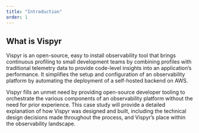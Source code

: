 ```yaml
---
title: "Introduction"
order: 1
---
```


## What is Vispyr

Vispyr is an open-source, easy to install observability tool that brings continuous profiling to small development teams by combining profiles with traditional telemetry data to provide code-level insights into an application’s performance. It simplifies the setup and configuration of an observability platform by automating the deployment of a self-hosted backend on AWS.

Vispyr fills an unmet need by providing open-source developer tooling to orchestrate the various components of an observability platform without the need for prior experience. This case study will provide a detailed explanation of how Vispyr was designed and built, including the technical design decisions made throughout the process, and Vispyr’s place within the observability landscape.
